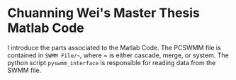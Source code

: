 # Chuanning Wei's Master Thesis Matlab Code
I introduce the parts associated to the Matlab Code. The PCSWMM file is contained in `SWMM File/~`, where ~ is either cascade, merge, or system. The python script `pyswmm_interface` is responsible for reading data from the SWMM file.
